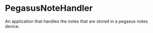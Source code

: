 # PegasusNoteHandler
An application that handles the notes that are stored in a pegasus notes device.
